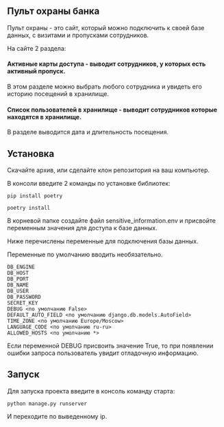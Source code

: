## Пульт охраны банка

Пульт охраны - это сайт, который можно подключить к своей базе данных, с визитами и пропусками сотрудников.  

На сайте 2 раздела:

#### Активные карты доступа - выводит сотрудников, у которых есть активный пропуск.  

В этом разделе можно выбрать любого сотрудника и увидеть его историю посещений в хранилище.  

#### Список пользователей в хранилище - выводит сотрудников которые находятся в хранилище.  

В разделе выводится дата и длительность посещения.  

## Установка

Скачайте архив, или сделайте клон репозитория на ваш компьютер.  

В консоли введите 2 команды по установке библиотек:  

```
pip install poetry

poetry install
```

В корневой папке создайте файл sensitive_information.env и присвойте переменным значения для доступа к базе данных.  

Ниже перечислены переменные для подключения базы данных.  

Переменные по умолчанию вводить необязательно.

```
DB_ENGINE
DB_HOST
DB_PORT
DB_NAME
DB_USER
DB_PASSWORD
SECRET_KEY
DEBUG <по умолчанию False>
DEFAULT_AUTO_FIELD <по умолчанию django.db.models.AutoField>
TIME_ZONE <по умолчанию Europe/Moscow>
LANGUAGE_CODE <по умолчанию ru-ru>
ALLOWED_HOSTS <по умолчанию *>
```

Если переменной DEBUG присвоить значение True, то при появлении ошибки запроса пользователь увидит отладочную информацию.  

## Запуск

Для запуска проекта введите в консоль команду старта:  

```
python manage.py runserver
```

И переходите по выведенному ip.
